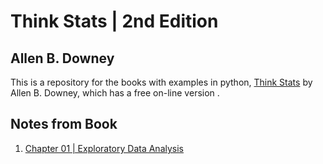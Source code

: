 <!---
 This file contains code for use with "Think Stats",
 by Allen B. Downey, available from greenteapress.com

 Copyright 2014 Allen B. Downey
 License: GNU GPLv3 http://www.gnu.org/licenses/gpl.html

 This Markdown file has notes for the book "Think Stats",
 by Allen B. Downey, available from greenteapress.com

 Copyright 2014 Allen B. Downey

 @FileName: ReadMe.md
 @ProjectName : ThinkStats
 @Date:   2015-04-27 15:48:14
 @Last Modified time: 2015-04-29 14:53:52
-->

# Think Stats | 2nd Edition #
## Allen B. Downey ##

This is a repository for the books with examples in python, [Think Stats](http://greenteapress.com/thinkstats/) by Allen B. Downey, which has a free on-line version .

## Notes from Book ##

1. [Chapter 01 | Exploratory Data Analysis ](Chapter_01/ReadMe.md)

